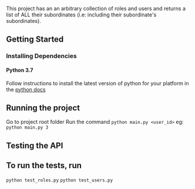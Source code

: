 This project has an an arbitrary collection of roles and users and returns a list of ALL their subordinates (i.e: including their
subordinate's subordinates).

## Getting Started

### Installing Dependencies

#### Python 3.7

Follow instructions to install the latest version of python for your platform in the [python docs](https://docs.python.org/3/using/unix.html#getting-and-installing-the-latest-version-of-python)

## Running the project

Go to project root folder
Run the command `python main.py <user_id>`
eg: `python main.py 3`

## Testing the API

 ## To run the tests, run
 `python test_roles.py`
 `python test_users.py`
